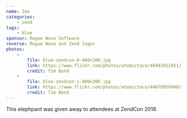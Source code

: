 ```yaml
---
name: Zoe
categories:
    - zend
tags:
    - blue
sponsor: Rogue Wave Software
reverse: Rogue Wave and Zend logos
photos:
    -
        file: blue-zendcon-0-400x300.jpg
        link: https://www.flickr.com/photos/atomictaco/46492912451/
        credit: Tim Bond
    -
        file: blue-zendcon-1-400x300.jpg
        link: https://www.flickr.com/photos/atomictaco/44676056940/
        credit: Tim Bond
---
```

This elephpant was given away to attendees at ZendCon 2018.
